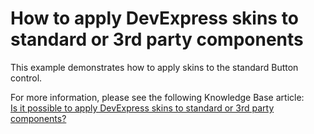 # How to apply DevExpress skins to standard or 3rd party components


<p>This example demonstrates how to apply skins to the standard Button control.</p><p>For more information, please see the following Knowledge Base article:<br />
<a href="https://www.devexpress.com/Support/Center/p/K18488">Is it possible to apply DevExpress skins to standard or 3rd party components?</a></p>

<br/>


